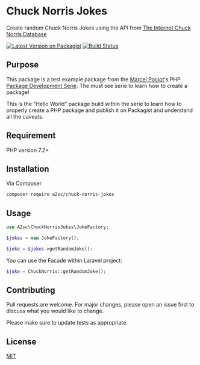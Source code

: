 # Chuck Norris Jokes

Create random Chuck Norris Jokes using the API from [The Internet Chuck Norris Database](http://www.icndb.com/)

[![Latest Version on Packagist](https://img.shields.io/packagist/v/a2sc/chuck-norris-jokes.svg?style=flat-square)](https://packagist.org/packages/a2sc/chuck-norris-jokes)
[![Build Status](https://img.shields.io/travis/a2sc/chuck-norris-jokes/master.svg?style=flat-square)](https://travis-ci.org/a2sc/chuck-norris-jokes)

## Purpose

This package is a test example package from the [Marcel Pociot](https://github.com/mpociot)'s PHP [Package Development Serie](https://phppackagedevelopment.com/). The must see serie to learn how to create a package!

This is the "Hello World" package build within the serie to learn how to properly create a PHP package and publish it on Packagist and understand all the caveats.

## Requirement

PHP version 7.2+

## Installation

Via Composer

```bash
composer require a2sc/chuck-norris-jokes
```

## Usage

```php
use A2sc\ChuckNorrisJokes\JokeFactory;

$jokes = new JokeFactory();

$joke = $jokes->getRandomJoke();
```

You can use the Facade within Laravel project:
```php
$joke = ChuckNorris::getRandomJoke();
```

## Contributing
Pull requests are welcome. For major changes, please open an issue first to discuss what you would like to change.

Please make sure to update tests as appropriate.

## License
[MIT](./LICENSE.md)

